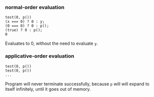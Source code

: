 ### normal-order evaluation
```
test(0, p())
(x === 0) ? 0 : y;
(0 === 0) ? 0 : p();
(true) ? 0 : p();
0
```
Evaluates to 0, without the need to evaluate `y`.

### applicative-order evaluation
```
test(0, p())
test(0, p())
...
```
Program will never terminate successfully, because `p` will will expand to itself infinitely, until it goes out of memory.
